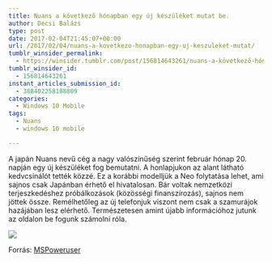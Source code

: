 ```yaml
---
title: Nuans a következő hónapban egy új készüléket mutat be.
author: Decsi Balázs
type: post
date: 2017-02-04T21:45:07+00:00
url: /2017/02/04/nuans-a-kovetkezo-honapban-egy-uj-keszuleket-mutat/
tumblr_winsider_permalink:
  - https://winsider.tumblr.com/post/156814643261/nuans-a-következő-hónapban-egy-új-készüléket-mutat
tumblr_winsider_id:
  - 156814643261
instant_articles_submission_id:
  - 388402258188809
categories:
  - Windows 10 Mobile
tags:
  - Nuans
  - windows 10 mobile

---
```

A japán Nuans nevű cég a nagy valószínűség szerint február hónap 20. napján egy új készüléket fog bemutatni. A honlapjukon az alant látható kedvcsinálót tették közzé. Ez a korábbi modelljük a Neo folytatása lehet, ami sajnos csak Japánban érhető el hivatalosan. Bár voltak nemzetközi terjeszkedéshez próbálkozások (közösségi finanszírozás), sajnos nem jöttek össze. Remélhetőleg az új telefonjuk viszont nem csak a szamurájok hazájában lesz elérhető. Természetesen amint újabb információhoz jutunk az oldalon be fogunk számolni róla.

![](/wp-content/uploads/2017/02/nuans-1024x611.jpg)

Forrás: [MSPoweruser][1]

 [1]: https://mspoweruser.com/nuans-launching-new-phone-later-month/